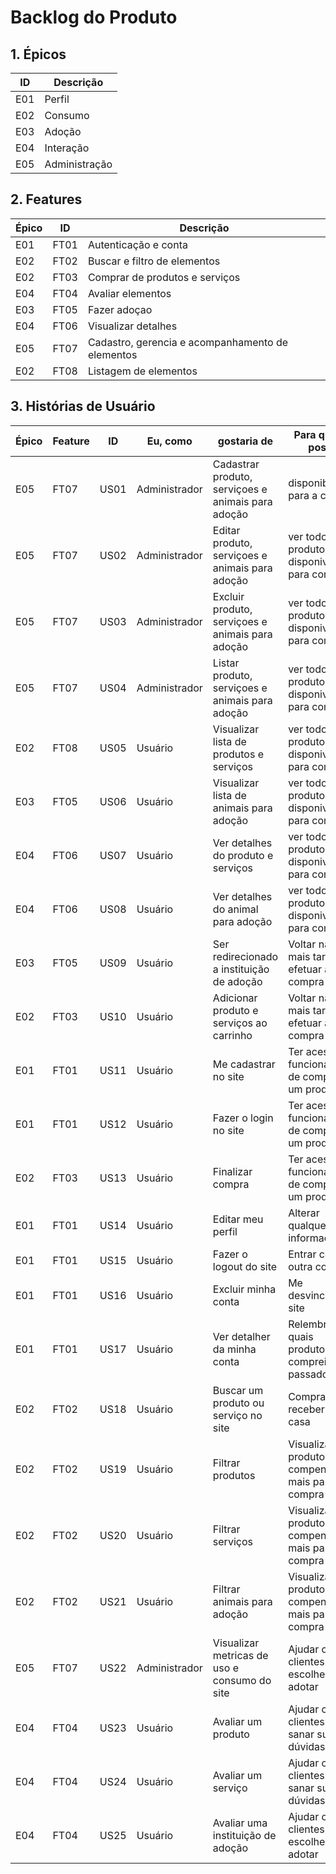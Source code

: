 # Backlog do Produto

## 1. Épicos

| ID | Descrição| 
|---|---|
| E01 | Perfil |
| E02 | Consumo |
| E03 | Adoção |
| E04 | Interação |
| E05 | Administração |


## 2. Features

| Épico | ID | Descrição|
|---|---|---|
| E01 | FT01 | Autenticação e conta |7
| E02 | FT02 | Buscar e filtro de elementos |5
| E02 | FT03 | Comprar de produtos e serviços |3
| E04 | FT04 | Avaliar elementos |4
| E03 | FT05 | Fazer adoçao |3
| E04 | FT06 | Visualizar detalhes |3
| E05 | FT07 | Cadastro, gerencia e acompanhamento de elementos |6
| E02 | FT08 | Listagem de elementos |2


## 3. Histórias de Usuário

| Épico | Feature | ID | Eu, como | gostaria de | Para que eu possa |
|---|---|---|---|---|---|
| E05 | FT07 | US01 | Administrador | Cadastrar produto, serviçoes e animais para adoção | disponibilizar para a compra |
| E05 | FT07 | US02 | Administrador | Editar produto, serviçoes e animais para adoção | ver todos os produtos disponiveis para compra |
| E05 | FT07 | US03 | Administrador | Excluir produto, serviçoes e animais para adoção | ver todos os produtos disponiveis para compra |
| E05 | FT07 | US04 | Administrador | Listar produto, serviçoes e animais para adoção | ver todos os produtos disponiveis para compra |
| E02 | FT08 | US05 | Usuário | Visualizar lista de produtos e serviços | ver todos os produtos disponiveis para compra |
| E03 | FT05 | US06 | Usuário | Visualizar lista de animais para adoção | ver todos os produtos disponiveis para compra |
| E04 | FT06 | US07 | Usuário | Ver detalhes do produto e serviços | ver todos os produtos disponiveis para compra |
| E04 | FT06 | US08 | Usuário | Ver detalhes do animal para adoção | ver todos os produtos disponiveis para compra |
| E03 | FT05 | US09 | Usuário | Ser redirecionado a instituição de adoção | Voltar na lista mais tarde e efetuar a compra |
| E02 | FT03 | US10 | Usuário | Adicionar produto e serviços ao carrinho | Voltar na lista mais tarde e efetuar a compra |
| E01 | FT01 | US11 | Usuário | Me cadastrar no site | Ter acesso a funcionalidade de comprar um produto |
| E01 | FT01 | US12 | Usuário | Fazer o login no site | Ter acesso a funcionalidade de comprar um produto |
| E02 | FT03 | US13 | Usuário | Finalizar compra | Ter acesso a funcionalidade de comprar um produto |
| E01 | FT01 | US14 | Usuário | Editar meu perfil | Alterar qualquer informação |
| E01 | FT01 | US15 | Usuário | Fazer o logout do site | Entrar com outra conta |
| E01 | FT01 | US16 | Usuário | Excluir minha conta | Me desvincular do site |
| E01 | FT01 | US17 | Usuário | Ver detalher da minha conta | Relembrar quais produtos comprei no passado |
| E02 | FT02 | US18 | Usuário | Buscar um produto ou serviço no site  | Comprar e receber em casa |
| E02 | FT02 | US19 | Usuário | Filtrar produtos | Visualizar qual produto compensa mais para a compra |
| E02 | FT02 | US20 | Usuário | Filtrar serviços | Visualizar qual produto compensa mais para a compra |
| E02 | FT02 | US21 | Usuário | Filtrar animais para adoção | Visualizar qual produto compensa mais para a compra |
| E05 | FT07 | US22 | Administrador | Visualizar metricas de uso e consumo do site | Ajudar outros clientes a escolher onde adotar|
| E04 | FT04 | US23 | Usuário | Avaliar um produto | Ajudar outros clientes a sanar suas dúvidas |
| E04 | FT04 | US24 | Usuário | Avaliar um serviço | Ajudar outros clientes a sanar suas dúvidas |
| E04 | FT04 | US25 | Usuário | Avaliar uma instituição de adoção | Ajudar outros clientes a escolher onde adotar |